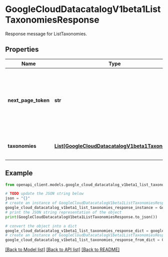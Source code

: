 # GoogleCloudDatacatalogV1beta1ListTaxonomiesResponse

Response message for ListTaxonomies.

## Properties

Name | Type | Description | Notes
------------ | ------------- | ------------- | -------------
**next_page_token** | **str** | Token used to retrieve the next page of results, or empty if there are no more results in the list. | [optional] 
**taxonomies** | [**List[GoogleCloudDatacatalogV1beta1Taxonomy]**](GoogleCloudDatacatalogV1beta1Taxonomy.md) | Taxonomies that the project contains. | [optional] 

## Example

```python
from openapi_client.models.google_cloud_datacatalog_v1beta1_list_taxonomies_response import GoogleCloudDatacatalogV1beta1ListTaxonomiesResponse

# TODO update the JSON string below
json = "{}"
# create an instance of GoogleCloudDatacatalogV1beta1ListTaxonomiesResponse from a JSON string
google_cloud_datacatalog_v1beta1_list_taxonomies_response_instance = GoogleCloudDatacatalogV1beta1ListTaxonomiesResponse.from_json(json)
# print the JSON string representation of the object
print(GoogleCloudDatacatalogV1beta1ListTaxonomiesResponse.to_json())

# convert the object into a dict
google_cloud_datacatalog_v1beta1_list_taxonomies_response_dict = google_cloud_datacatalog_v1beta1_list_taxonomies_response_instance.to_dict()
# create an instance of GoogleCloudDatacatalogV1beta1ListTaxonomiesResponse from a dict
google_cloud_datacatalog_v1beta1_list_taxonomies_response_from_dict = GoogleCloudDatacatalogV1beta1ListTaxonomiesResponse.from_dict(google_cloud_datacatalog_v1beta1_list_taxonomies_response_dict)
```
[[Back to Model list]](../README.md#documentation-for-models) [[Back to API list]](../README.md#documentation-for-api-endpoints) [[Back to README]](../README.md)


